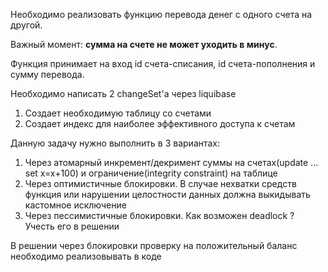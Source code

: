 Необходимо реализовать функцию перевода денег с одного счета на другой.

Важный момент: **сумма на счете не может уходить в минус**.

Функция принимает на вход id счета-списания, id счета-пополнения и сумму перевода.

Необходимо написать 2 changeSet'a через liquibase
1) Создает необходимую таблицу со счетами
2) Создает индекс для наиболее эффективного доступа к счетам 

Данную задачу нужно выполнить в 3 вариантах:
1) Через атомарный инкремент/декримент суммы на счетах(update ... set x=x+100) и ограничение(integrity constraint) на таблице
2) Через оптимистичные блокировки. В случае нехватки средств функция или нарушении целостности данных должна выкидывать кастомное исключение
3) Через пессимистичные блокировки. Как возможен deadlock ? Учесть его в решении

В решении через блокировки проверку на положительный баланс необходимо реализовывать в коде 
